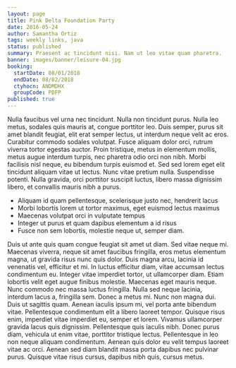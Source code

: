 ```yaml
---
layout: page
title: Pink Delta Foundation Party
date: 2016-05-24
author: Samantha Ortiz
tags: weekly links, java
status: published
summary: Praesent ac tincidunt nisi. Nam ut leo vitae quam pharetra.
banner: images/banner/leisure-04.jpg
booking:
  startDate: 08/01/2018
  endDate: 08/02/2018
  ctyhocn: ANDMDHX
  groupCode: PDFP
published: true
---
```

Nulla faucibus vel urna nec tincidunt. Nulla non tincidunt purus. Nulla leo metus, sodales quis mauris at, congue porttitor leo. Duis semper, purus sit amet blandit feugiat, elit erat semper lectus, ut interdum neque velit ac eros. Curabitur commodo sodales volutpat. Fusce aliquam dolor orci, rutrum viverra tortor egestas auctor. Proin tristique, metus in elementum mollis, metus augue interdum turpis, nec pharetra odio orci non nibh. Morbi facilisis nisl neque, eu bibendum turpis euismod et. Sed sed lorem eget elit tincidunt aliquam vitae ut lectus. Nunc vitae pretium nulla. Suspendisse potenti. Nulla gravida, orci porttitor suscipit luctus, libero massa dignissim libero, et convallis mauris nibh a purus.

* Aliquam id quam pellentesque, scelerisque justo nec, hendrerit lacus
* Morbi lobortis lorem ut tortor maximus, eget euismod lectus maximus
* Maecenas volutpat orci in vulputate tempus
* Integer ut purus et quam dapibus elementum a id risus
* Fusce non sem lobortis, molestie neque ut, semper diam.

Duis ut ante quis quam congue feugiat sit amet ut diam. Sed vitae neque mi. Maecenas viverra, neque sit amet faucibus fringilla, eros metus elementum magna, ut gravida risus nunc quis dolor. Duis magna arcu, lacinia id venenatis vel, efficitur et mi. In luctus efficitur diam, vitae accumsan lectus condimentum eu. Integer vitae imperdiet tortor, ut ullamcorper diam. Etiam lobortis velit eget augue finibus molestie. Maecenas eget mauris neque. Nunc commodo nec massa luctus fringilla. Nulla sed neque lacinia, interdum lacus a, fringilla sem. Donec a metus mi. Nunc non magna dui. Duis ut sagittis quam. Aenean iaculis ipsum mi, vel porta ante bibendum vitae.
Pellentesque condimentum elit a libero laoreet tempor. Quisque risus enim, imperdiet vitae imperdiet eu, semper et lorem. Vivamus ullamcorper gravida lacus quis dignissim. Pellentesque quis iaculis nibh. Donec purus diam, vehicula ut enim vitae, porttitor tristique lectus. Pellentesque in leo non neque aliquam condimentum. Aenean quis dolor eu velit tempus laoreet vitae ac orci. Aenean sed diam blandit massa porta dapibus nec pulvinar purus. Quisque vitae risus cursus, dapibus nibh quis, cursus metus.
